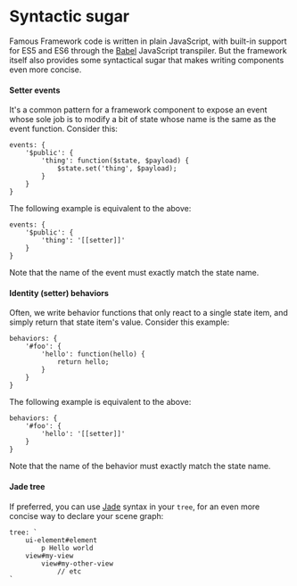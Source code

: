 # Syntactic sugar

Famous Framework code is written in plain JavaScript, with built-in support for ES5 and ES6 through the [Babel](https://babeljs.io/) JavaScript transpiler. But the framework itself also provides some syntactical sugar that makes writing components even more concise.

#### Setter events

It's a common pattern for a framework component to expose an event whose sole job is to modify a bit of state whose name is the same as the event function. Consider this:

    events: {
        '$public': {
            'thing': function($state, $payload) {
                $state.set('thing', $payload);
            }
        }
    }

The following example is equivalent to the above:

    events: {
        '$public': {
            'thing': '[[setter]]'
        }
    }

Note that the name of the event must exactly match the state name.

#### Identity (setter) behaviors

Often, we write behavior functions that only react to a single state item, and simply return that state item's value. Consider this example:

    behaviors: {
        '#foo': {
            'hello': function(hello) {
                return hello;
            }
        }
    }

The following example is equivalent to the above:

    behaviors: {
        '#foo': {
            'hello': '[[setter]]'
        }
    }

Note that the name of the behavior must exactly match the state name.

#### Jade tree

If preferred, you can use [Jade](http://jade-lang.com/) syntax in your `tree`, for an even more concise way to declare your scene graph:

    tree: `
        ui-element#element
            p Hello world
        view#my-view
            view#my-other-view
                // etc
    `
